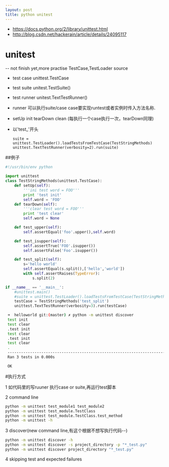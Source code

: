 ```yaml
---
layout: post
title: python unitest 
---
```



- <https://docs.python.org/2/library/unittest.html>
- <http://blog.csdn.net/hackerain/article/details/24095117>

# unitest 
-- not finish yet,more practise TestCase,TestLoader source


* test case unittest.TestCase
* test suite unitest.TestSuite()
* test runner unitest.TextTestRunner()
* runner 可以执行suite/case  case要实现runtest或者实例时传入方法名称.
* setUp init tearDown clean (每执行一个case执行一次，tearDown同理)
* 以'test_'开头

    ```
    suite = unittest.TestLoader().loadTestsFromTestCase(TestStringMethods)
    unittest.TextTestRunner(verbosity=2).run(suite)
    ```
 

##例子
```python
#!/usr/bin/env python

import unittest
class TestStringMethods(unittest.TestCase):
    def setUp(self):
        '''ini test word = FOO'''
        print 'test init'
        self.word = 'FOO'
    def tearDown(self):
        '''clear test word = FOO'''
        print 'test clear'
        self.word = None

    def test_upper(self):
        self.assertEqual('foo'.upper(),self.word)

    def test_isupper(self):
        self.assertTrue('FOO'.isupper())
        self.assertFalse('Foo'.isupper())

    def test_split(self):
        s='hello world'
        self.assertEqual(s.split(),['hello','world'])
        with self.assertRaises(TypeError):
            s.split(2)

if __name__ == '__main__':
    #unittest.main()
    #suite = unittest.TestLoader().loadTestsFromTestCase(TestStringMethods)
    testCase = TestStringMethods('test_split')
    unittest.TextTestRunner(verbosity=3).run(testCase)

```


```bash
 ➜  helloworld git:(master) ✗ python -m unittest discover   
 test init
 test clear
 .test init
 test clear
 .test init
 test clear
 .
 ----------------------------------------------------------------------
 Ran 3 tests in 0.000s

 OK

```


#执行方式

1 如代码里的写ruuner 执行case or suite,再运行test脚本

2 command line

```bash
python -m unittest test_module1 test_module2
python -m unittest test_module.TestClass
python -m unittest test_module.TestClass.test_method 
python -m unittest -h 
```
    
3 discover(new command line,有这个根据不想写执行代码--)

```bash
python -m unittest discover -h 
python -m unittest discover -s project_directory -p "*_test.py"
python -m unittest discover project_directory "*_test.py"
```

4 skipping test and expected failures

